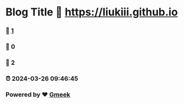 # Blog Title :link: https://liukiii.github.io 
### :page_facing_up: [1](https://liukiii.github.io/tag.html) 
### :speech_balloon: 0 
### :hibiscus: 2 
### :alarm_clock: 2024-03-26 09:46:45 
### Powered by :heart: [Gmeek](https://github.com/Meekdai/Gmeek)
